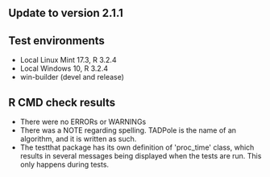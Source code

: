 ## Update to version 2.1.1

## Test environments
* Local Linux Mint 17.3, R 3.2.4
* Local Windows 10, R 3.2.4
* win-builder (devel and release)

## R CMD check results
* There were no ERRORs or WARNINGs
* There was a NOTE regarding spelling. TADPole is the name of an algorithm, and it is written as such.
* The testthat package has its own definition of 'proc_time' class, which results in several messages being displayed when the tests are run. This only happens during tests.
